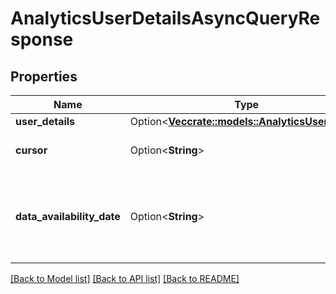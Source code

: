 # AnalyticsUserDetailsAsyncQueryResponse

## Properties

Name | Type | Description | Notes
------------ | ------------- | ------------- | -------------
**user_details** | Option<[**Vec<crate::models::AnalyticsUserDetail>**](AnalyticsUserDetail.md)> |  | [optional]
**cursor** | Option<**String**> | Optional cursor to indicate where to resume the results | [optional]
**data_availability_date** | Option<**String**> | Data available up to at least this datetime. Date time is represented as an ISO-8601 string. For example: yyyy-MM-ddTHH:mm:ss[.mmm]Z | [optional]

[[Back to Model list]](../README.md#documentation-for-models) [[Back to API list]](../README.md#documentation-for-api-endpoints) [[Back to README]](../README.md)


